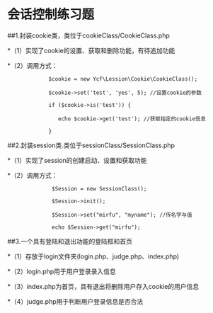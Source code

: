# 会话控制练习题

##1.封装cookie类，类位于cookieClass/CookieClass.php

   *（1）实现了cookie的设置、获取和删除功能，有待追加功能

   *（2）调用方式：
                
                 $cookie = new Ycf\Lession\Cookie\CookieClass();

                 $cookie->set('test', 'yes', 5); //设置cookie的参数

                 if ($cookie->is('test')) {

                    echo $cookie->get('test'); //获取指定的cookie信息

                 }
##2.封装session类.类位于sessionClass/SessionClass.php

   *（1）实现了session的创建启动、设置和获取功能

   *（2）调用方式：
                  
                  $Session = new SessionClass();

                  $Session->init();

                  $Session->set("mirfu", "myname"); //传名字与值

                  echo $Session->get("mirfu");
##3.一个具有登陆和退出功能的登陆框和首页

   *（1）存放于login文件夹(login.php、judge.php、index.php)

   *（2）login.php用于用户登录录入信息

   *（3）index.php为首页，具有退出将删除用户存入cookie的用户信息

   *（4）judge.php用于判断用户登录信息是否合法
